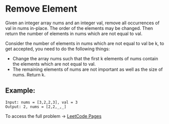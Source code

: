 # Remove Element

Given an integer array nums and an integer val, remove all occurrences of val in nums in-place. The order of the elements may be changed. Then return the number of elements in nums which are not equal to val.

Consider the number of elements in nums which are not equal to val be k, to get accepted, you need to do the following things:

* Change the array nums such that the first k elements of nums contain the elements which are not equal to val.
* The remaining elements of nums are not important as well as the size of nums.
Return k.


## Example:

```
Input: nums = [3,2,2,3], val = 3
Output: 2, nums = [2,2,_,_]
```



To access the full problem -> [LeetCode Pages](https://leetcode.com/problems/remove-element/)
